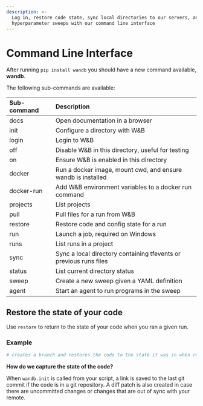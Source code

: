 ```yaml
---
description: >-
  Log in, restore code state, sync local directories to our servers, and run
  hyperparameter sweeps with our command line interface
---
```


# Command Line Interface

After running `pip install wandb` you should have a new command available, **wandb**.

The following sub-commands are available:

| Sub-command | Description |
| :--- | :--- |
| docs | Open documentation in a browser |
| init | Configure a directory with W&B |
| login | Login to W&B |
| off | Disable W&B in this directory, useful for testing |
| on | Ensure W&B is enabled in this directory |
| docker | Run a docker image, mount cwd, and ensure wandb is installed |
| docker-run | Add W&B environment variables to a docker run command |
| projects | List projects |
| pull | Pull files for a run from W&B |
| restore | Restore code and config state for a run |
| run | Launch a job, required on Windows |
| runs | List runs in a project |
| sync | Sync a local directory containing tfevents or previous runs files |
| status | List current directory status |
| sweep | Create a new sweep given a YAML definition |
| agent | Start an agent to run programs in the sweep |

## Restore the state of your code

Use `restore` to return to the state of your code when you ran a given run.

### Example

```python
# creates a branch and restores the code to the state it was in when run $RUN_ID was executedwandb restore $RUN_ID
```

**How do we capture the state of the code?**

When `wandb.init` is called from your script, a link is saved to the last git commit if the code is in a git repository. A diff patch is also created in case there are uncommitted changes or changes that are out of sync with your remote.

